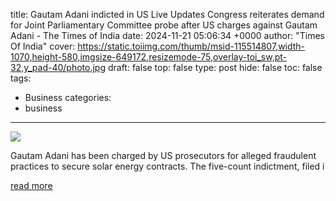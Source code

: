 title: Gautam Adani indicted in US Live Updates Congress reiterates demand for Joint Parliamentary Committee probe after US charges against Gautam Adani - The Times of India
date: 2024-11-21 05:06:34 +0000
author: "Times Of India"
cover: https://static.toiimg.com/thumb/msid-115514807,width-1070,height-580,imgsize-649172,resizemode-75,overlay-toi_sw,pt-32,y_pad-40/photo.jpg
draft: false
top: false
type: post
hide: false
toc: false
tags:
  - Business
categories:
  - business
---

![](https://static.toiimg.com/thumb/msid-115514807,width-1070,height-580,imgsize-649172,resizemode-75,overlay-toi_sw,pt-32,y_pad-40/photo.jpg)

Gautam Adani has been charged by US prosecutors for alleged fraudulent practices to secure solar energy contracts. The five-count indictment, filed i

[read more](https://timesofindia.indiatimes.com/business/india-business/gautam-adani-indicted-in-us-live-updates-adani-group-stocks-us-sec-250-millions-dollars-rahul-gandhi-sagar-adani/liveblog/115514807.cms)
